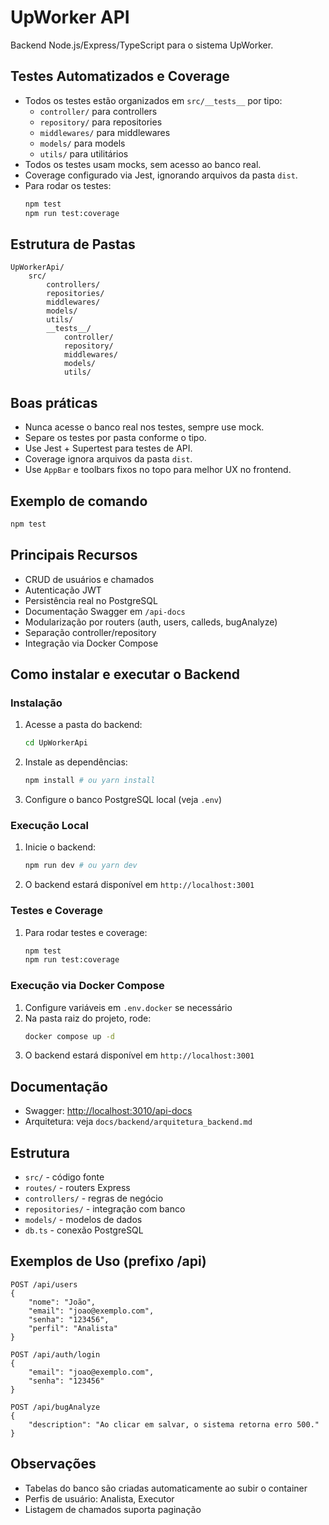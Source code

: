 # UpWorker API

Backend Node.js/Express/TypeScript para o sistema UpWorker.

## Testes Automatizados e Coverage

- Todos os testes estão organizados em `src/__tests__` por tipo:
	- `controller/` para controllers
	- `repository/` para repositories
	- `middlewares/` para middlewares
	- `models/` para models
	- `utils/` para utilitários
- Todos os testes usam mocks, sem acesso ao banco real.
- Coverage configurado via Jest, ignorando arquivos da pasta `dist`.
- Para rodar os testes:
	```bash
	npm test
	npm run test:coverage
	```

## Estrutura de Pastas

```
UpWorkerApi/
	src/
		controllers/
		repositories/
		middlewares/
		models/
		utils/
		__tests__/
			controller/
			repository/
			middlewares/
			models/
			utils/
```


## Boas práticas
- Nunca acesse o banco real nos testes, sempre use mock.
- Separe os testes por pasta conforme o tipo.
- Use Jest + Supertest para testes de API.
- Coverage ignora arquivos da pasta `dist`.
- Use `AppBar` e toolbars fixos no topo para melhor UX no frontend.

## Exemplo de comando
```bash
npm test
```

## Principais Recursos

- CRUD de usuários e chamados
- Autenticação JWT
- Persistência real no PostgreSQL
- Documentação Swagger em `/api-docs`
- Modularização por routers (auth, users, calleds, bugAnalyze)
- Separação controller/repository
- Integração via Docker Compose



## Como instalar e executar o Backend

### Instalação
1. Acesse a pasta do backend:
	```bash
	cd UpWorkerApi
	```
2. Instale as dependências:
	```bash
	npm install # ou yarn install
	```
3. Configure o banco PostgreSQL local (veja `.env`)

### Execução Local
1. Inicie o backend:
	```bash
	npm run dev # ou yarn dev
	```
2. O backend estará disponível em `http://localhost:3001`

### Testes e Coverage
1. Para rodar testes e coverage:
	```bash
	npm test
	npm run test:coverage
	```

### Execução via Docker Compose
1. Configure variáveis em `.env.docker` se necessário
2. Na pasta raiz do projeto, rode:
	```bash
	docker compose up -d
	```
3. O backend estará disponível em `http://localhost:3001`

## Documentação

- Swagger: [http://localhost:3010/api-docs](http://localhost:3010/api-docs)
- Arquitetura: veja `docs/backend/arquitetura_backend.md`

## Estrutura

- `src/` - código fonte
- `routes/` - routers Express
- `controllers/` - regras de negócio
- `repositories/` - integração com banco
- `models/` - modelos de dados
- `db.ts` - conexão PostgreSQL

## Exemplos de Uso (prefixo /api)

```http
POST /api/users
{
	"nome": "João",
	"email": "joao@exemplo.com",
	"senha": "123456",
	"perfil": "Analista"
}

POST /api/auth/login
{
	"email": "joao@exemplo.com",
	"senha": "123456"
}

POST /api/bugAnalyze
{
	"description": "Ao clicar em salvar, o sistema retorna erro 500."
}
```

## Observações

- Tabelas do banco são criadas automaticamente ao subir o container
- Perfis de usuário: Analista, Executor
- Listagem de chamados suporta paginação
